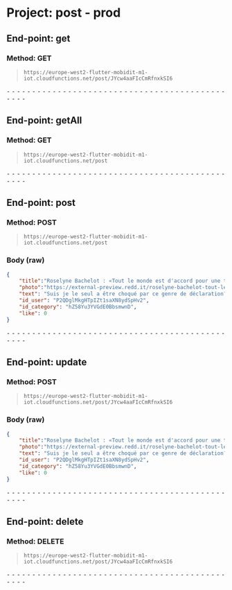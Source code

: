 # Project: post - prod

## End-point: get
### Method: GET
>```
>https://europe-west2-flutter-mobidit-m1-iot.cloudfunctions.net/post/JYcw4aaFIcCmRfnxkSI6
>```

⁃ ⁃ ⁃ ⁃ ⁃ ⁃ ⁃ ⁃ ⁃ ⁃ ⁃ ⁃ ⁃ ⁃ ⁃ ⁃ ⁃ ⁃ ⁃ ⁃ ⁃ ⁃ ⁃ ⁃ ⁃ ⁃ ⁃ ⁃ ⁃ ⁃ ⁃ ⁃ ⁃ ⁃ ⁃ ⁃ ⁃ ⁃ ⁃ ⁃ ⁃ ⁃ ⁃ ⁃ ⁃ ⁃ ⁃

## End-point: getAll
### Method: GET
>```
>https://europe-west2-flutter-mobidit-m1-iot.cloudfunctions.net/post
>```

⁃ ⁃ ⁃ ⁃ ⁃ ⁃ ⁃ ⁃ ⁃ ⁃ ⁃ ⁃ ⁃ ⁃ ⁃ ⁃ ⁃ ⁃ ⁃ ⁃ ⁃ ⁃ ⁃ ⁃ ⁃ ⁃ ⁃ ⁃ ⁃ ⁃ ⁃ ⁃ ⁃ ⁃ ⁃ ⁃ ⁃ ⁃ ⁃ ⁃ ⁃ ⁃ ⁃ ⁃ ⁃ ⁃ ⁃

## End-point: post
### Method: POST
>```
>https://europe-west2-flutter-mobidit-m1-iot.cloudfunctions.net/post
>```
### Body (**raw**)

```json
{
    "title":"Roselyne Bachelot : «Tout le monde est d'accord pour une troisième candidature d'Emmanuel Macron»",
    "photo":"https://external-preview.redd.it/roselyne-bachelot-tout-le-monde-est-daccord-pour-une-v0-3TkFjEY8aBIR_u26ngAows6t3zdcxGRu00HzPW0nqtA.jpg?auto=webp&v=enabled&s=1c42d405f70ff461b632a05b8cc7877415154769",
    "text": "Suis je le seul a être choqué par ce genre de déclaration? Est ce qu'il croit vraiment être la seule solution et le seul à incarner un paradigme de société valable?",
    "id_user": "P2QDglMkgHTpIZt1saXN8ydSpHv2",
    "id_category": "hZ58Yu3YVGdE0BbsmwnD",
    "like": 0
}
```


⁃ ⁃ ⁃ ⁃ ⁃ ⁃ ⁃ ⁃ ⁃ ⁃ ⁃ ⁃ ⁃ ⁃ ⁃ ⁃ ⁃ ⁃ ⁃ ⁃ ⁃ ⁃ ⁃ ⁃ ⁃ ⁃ ⁃ ⁃ ⁃ ⁃ ⁃ ⁃ ⁃ ⁃ ⁃ ⁃ ⁃ ⁃ ⁃ ⁃ ⁃ ⁃ ⁃ ⁃ ⁃ ⁃ ⁃

## End-point: update
### Method: POST
>```
>https://europe-west2-flutter-mobidit-m1-iot.cloudfunctions.net/post/JYcw4aaFIcCmRfnxkSI6
>```
### Body (**raw**)

```json
{
    "title":"Roselyne Bachelot : «Tout le monde est d'accord pour une troisième candidature d'Emmanuel Macron»",
    "photo":"https://external-preview.redd.it/roselyne-bachelot-tout-le-monde-est-daccord-pour-une-v0-3TkFjEY8aBIR_u26ngAows6t3zdcxGRu00HzPW0nqtA.jpg?auto=webp&v=enabled&s=1c42d405f70ff461b632a05b8cc7877415154769",
    "text": "Suis je le seul a être choqué par ce genre de déclaration? Est ce qu'il croit vraiment être la seule solution et le seul à incarner un paradigme de société valable?",
    "id_user": "P2QDglMkgHTpIZt1saXN8ydSpHv2",
    "id_category": "hZ58Yu3YVGdE0BbsmwnD",
    "like": 0
}
```


⁃ ⁃ ⁃ ⁃ ⁃ ⁃ ⁃ ⁃ ⁃ ⁃ ⁃ ⁃ ⁃ ⁃ ⁃ ⁃ ⁃ ⁃ ⁃ ⁃ ⁃ ⁃ ⁃ ⁃ ⁃ ⁃ ⁃ ⁃ ⁃ ⁃ ⁃ ⁃ ⁃ ⁃ ⁃ ⁃ ⁃ ⁃ ⁃ ⁃ ⁃ ⁃ ⁃ ⁃ ⁃ ⁃ ⁃

## End-point: delete
### Method: DELETE
>```
>https://europe-west2-flutter-mobidit-m1-iot.cloudfunctions.net/post/JYcw4aaFIcCmRfnxkSI6
>```

⁃ ⁃ ⁃ ⁃ ⁃ ⁃ ⁃ ⁃ ⁃ ⁃ ⁃ ⁃ ⁃ ⁃ ⁃ ⁃ ⁃ ⁃ ⁃ ⁃ ⁃ ⁃ ⁃ ⁃ ⁃ ⁃ ⁃ ⁃ ⁃ ⁃ ⁃ ⁃ ⁃ ⁃ ⁃ ⁃ ⁃ ⁃ ⁃ ⁃ ⁃ ⁃ ⁃ ⁃ ⁃ ⁃ ⁃
